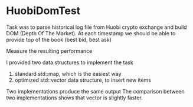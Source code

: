 # HuobiDomTest

Task was to parse historical log file from Huobi crypto exchange and build DOM (Depth Of The Market).
At each timestamp we should be able to provide top of the book (best bid, best ask)

Measure the resulting performance

I provided two data structures to implement the task
1) standard std::map, which is the easiest way
2) optimized std::vector data structure, to insert new items

Two implementations produce the same output
The comparison between two implementations shows that vector is slightly faster.

